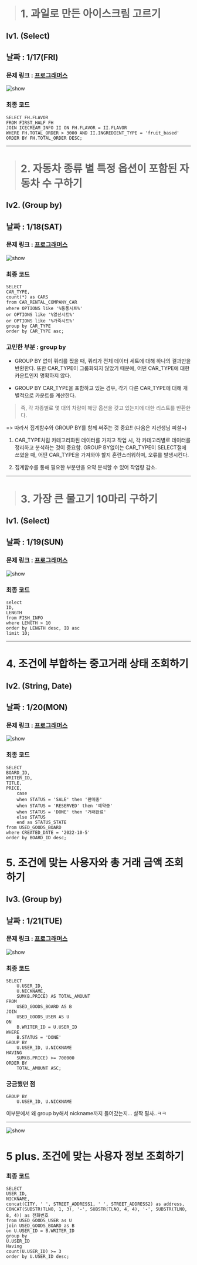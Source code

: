 > # 1. 과일로 만든 아이스크림 고르기
## lv1. (Select)
## 날짜 : 1/17(FRI)
### 문제 링크 : [프로그래머스](https://school.programmers.co.kr/learn/courses/30/lessons/133025)

![show](../images/w2_1.png)

### 최종 코드
```
SELECT FH.FLAVOR
FROM FIRST_HALF FH
JOIN ICECREAM_INFO II ON FH.FLAVOR = II.FLAVOR
WHERE FH.TOTAL_ORDER > 3000 AND II.INGREDIENT_TYPE = 'fruit_based'
ORDER BY FH.TOTAL_ORDER DESC;
```
---

> # 2. 자동차 종류 별 특정 옵션이 포함된 자동차 수 구하기 
## lv2. (Group by)
## 날짜 : 1/18(SAT)
### 문제 링크 : [프로그래머스](https://school.programmers.co.kr/learn/courses/30/lessons/151137)

![show](../images/w2_2.png)

### 최종 코드
```
SELECT
CAR_TYPE,
count(*) as CARS
from CAR_RENTAL_COMPANY_CAR
where OPTIONS like '%통풍시트%'
or OPTIONS like '%열선시트%'
or OPTIONS like '%가죽시트%'
group by CAR_TYPE
order by CAR_TYPE asc;
```

### 고민한 부분 : group by

- GROUP BY 없이 쿼리를 짰을 때,
쿼리가 전체 데이터 세트에 대해 하나의 결과만을 반환한다.
또한 CAR_TYPE이 그룹화되지 않았기 때문에, 어떤 CAR_TYPE에 대한 카운트인지 명확하지 않다.

- GROUP BY CAR_TYPE을 포함하고 있는 경우, 각기 다른 CAR_TYPE에 대해 개별적으로 카운트를 계산한다.

> 즉, 각 차종별로 몇 대의 차량이 해당 옵션을 갖고 있는지에 대한 리스트를 반환한다.


=> 따라서 집계함수와 GROUP BY를 함께 써주는 것 중요!! (다음은 지선생님 피셜~)

1) CAR_TYPE처럼 카테고리화된 데이터를 가지고 작업 시, 각 카테고리별로 데이터를 정리하고 분석하는 것이 중요함.
GROUP BY없이는 CAR_TYPE이 SELECT절에 쓰였을 때, 어떤 CAR_TYPE을 가져와야 할지 혼란스러워하며, 오류를 발생시킨다.

2) 집계함수를 통해 필요한 부분만을 요약 분석할 수 있어 작업량 감소.

---

> # 3. 가장 큰 물고기 10마리 구하기
## lv1. (Select)
## 날짜 : 1/19(SUN)
### 문제 링크 : [프로그래머스](https://school.programmers.co.kr/learn/courses/30/lessons/298517)

![show](../images/w2_3.png)

### 최종 코드
```
select
ID,
LENGTH
from FISH_INFO
where LENGTH > 10
order by LENGTH desc, ID asc
limit 10;
```

---

# 4. 조건에 부합하는 중고거래 상태 조회하기
## lv2. (String, Date)
## 날짜 : 1/20(MON)
### 문제 링크 : [프로그래머스](https://school.programmers.co.kr/learn/courses/30/lessons/164672)

![show](../images/w2_4.png)

### 최종 코드
```
SELECT
BOARD_ID, 
WRITER_ID, 
TITLE,
PRICE,
    case 
    when STATUS = 'SALE' then '판매중'
    when STATUS = 'RESERVED' then '예약중'
    when STATUS = 'DONE' then '거래완료'
    else STATUS
    end as STATUS_STATE
from USED_GOODS_BOARD
where CREATED_DATE = '2022-10-5'
order by BOARD_ID desc;
```

# 5. 조건에 맞는 사용자와 총 거래 금액 조회하기
## lv3. (Group by)
## 날짜 : 1/21(TUE)
### 문제 링크 : [프로그래머스](https://school.programmers.co.kr/learn/courses/30/lessons/164668)

![show](../images/w2_5.png)

### 최종 코드
```
SELECT 
    U.USER_ID, 
    U.NICKNAME, 
    SUM(B.PRICE) AS TOTAL_AMOUNT
FROM 
    USED_GOODS_BOARD AS B
JOIN 
    USED_GOODS_USER AS U
ON 
    B.WRITER_ID = U.USER_ID
WHERE 
    B.STATUS = 'DONE'
GROUP BY 
    U.USER_ID, U.NICKNAME
HAVING 
    SUM(B.PRICE) >= 700000
ORDER BY 
    TOTAL_AMOUNT ASC;
```

### 궁금했던 점

```
GROUP BY 
    U.USER_ID, U.NICKNAME
```
이부분에서 왜 group by해서 nickname까지 들어갔는지...
살짝 필사..ㅋㅋ

---

![show](../images/w2.png)


# 5 plus. 조건에 맞는 사용자 정보 조회하기

### 최종 코드
```
SELECT
USER_ID,
NICKNAME,
concat(CITY, ' ', STREET_ADDRESS1, ' ', STREET_ADDRESS2) as address,
CONCAT(SUBSTR(TLNO, 1, 3), '-', SUBSTR(TLNO, 4, 4), '-', SUBSTR(TLNO, 8, 4)) as 전화번호
from USED_GOODS_USER as U
join USED_GOODS_BOARD as B
on U.USER_ID = B.WRITER_ID
group by
U.USER_ID
Having 
count(U.USER_ID) >= 3
order by U.USER_ID desc;
```